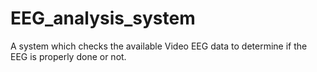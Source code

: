 # EEG_analysis_system
A system which checks the available Video EEG data to determine if the EEG is properly done or not.
